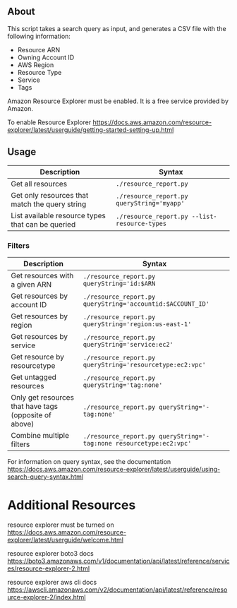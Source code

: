 ## About

This script takes a search query as input, and generates a CSV file with the following information:

* Resource ARN
* Owning Account ID
* AWS Region
* Resource Type
* Service
* Tags

Amazon Resource Explorer must be enabled. It is a free service provided by Amazon.

To enable Resource Explorer
https://docs.aws.amazon.com/resource-explorer/latest/userguide/getting-started-setting-up.html

## Usage

| Description | Syntax |
| --- | ----------- |
| Get all resources | `./resource_report.py` |
| Get only resources that match the query string | `./resource_report.py queryString='myapp'`|
| List available resource types that can be queried | `./resource_report.py --list-resource-types`|

### Filters

| Description | Syntax |
| --- | ----------- |
| Get resources with a given ARN | `./resource_report.py queryString='id:$ARN` |
| Get resources by account ID |  `./resource_report.py queryString='accountid:$ACCOUNT_ID'` |
| Get resources by region  | `./resource_report.py queryString='region:us-east-1'`|
| Get resources by service | `./resource_report.py queryString='service:ec2'` |
| Get resource by resourcetype  | `./resource_report.py queryString='resourcetype:ec2:vpc'`  |
| Get untagged resources  | `./resource_report.py queryString='tag:none'`  |
| Only get resources that have tags (opposite of above)  | `./resource_report.py queryString='-tag:none'`|
| Combine multiple filters | `./resource_report.py queryString='-tag:none resourcetype:ec2:vpc'`  |

For information on query syntax, see the documentation
https://docs.aws.amazon.com/resource-explorer/latest/userguide/using-search-query-syntax.html

# Additional Resources

resource explorer must be turned on
https://docs.aws.amazon.com/resource-explorer/latest/userguide/welcome.html

resource explorer boto3 docs
https://boto3.amazonaws.com/v1/documentation/api/latest/reference/services/resource-explorer-2.html

resource explorer aws cli docs
https://awscli.amazonaws.com/v2/documentation/api/latest/reference/resource-explorer-2/index.html
